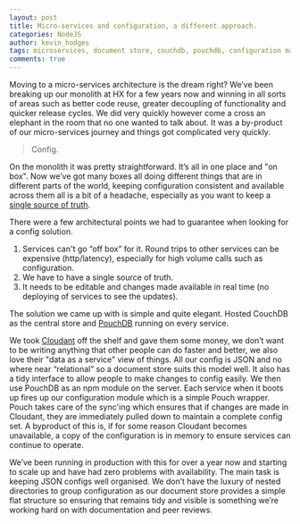 ```yaml
---
layout: post
title: Micro-services and configuration, a different approach.
categories: NodeJS
author: kevin_hodges
tags: microservices, document store, couchdb, pouchdb, configuration management
comments: true
---
```


Moving to a micro-services architecture is the dream right? We’ve been breaking up our monolith at HX for a few years now and winning in all sorts of areas such as better code reuse, greater decoupling of functionality and quicker release cycles. We did very quickly however come a cross an elephant in the room that no one wanted to talk about. It was a by-product of our micro-services journey and things got complicated very quickly.

> Config.

On the monolith it was pretty straightforward. It’s all in one place and "on box". Now we’ve got many boxes all doing different things that are in different parts of the world, keeping configuration consistent and available across them all is a bit of a headache, especially as you want to keep a [single source of truth](https://en.wikipedia.org/wiki/Single_Source_of_Truth).

There were a few architectural points we had to guarantee when looking for a config solution.

1. Services can't go “off box” for it. Round trips to other services can be expensive (http/latency), especially for high volume calls such as configuration.
2. We have to have a single source of truth.
3. It needs to be editable and changes made available in real time (no deploying of services to see the updates).

The solution we came up with is simple and quite elegant. Hosted CouchDB as the central store and [PouchDB](http://pouchdb.com/) running on every service.

We took [Cloudant](https://cloudant.com) off the shelf and gave them some money, we don’t want to be writing anything that other people can do faster and better, we also love their "data as a service" view of things. All our config is JSON and no where near “relational” so a document store suits this model well. It also has a tidy interface to allow people to make changes to config easily. We then use PouchDB as an npm module on the server. Each service when it boots up fires up our configuration module which is a simple Pouch wrapper. Pouch takes care of the sync'ing which ensures that if changes are made in Cloudant, they are immediately pulled down to maintain a complete config set. A byproduct of this is, if for some reason Cloudant becomes unavailable, a copy of the configuration is in memory to ensure services can continue to operate.

We’ve been running in production with this for over a year now and starting to scale up and have had zero problems with availability. The main task is keeping JSON configs well organised. We don’t have the luxury of nested directories to group configuration as our document store provides a simple flat structure so ensuring that remains tidy and visible is something we’re working hard on with documentation and peer reviews.